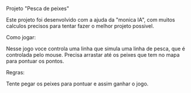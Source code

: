 Projeto "Pesca de peixes"

Este projeto foi desenvolvido com a ajuda da "monica IA", com muitos calculos precisos para tentar fazer o melhor projeto possivel.

Como jogar:

Nesse jogo voce controla uma linha que simula uma linha de pesca, que é controlada pelo mouse. Precisa arrastar até os peixes que tem no mapa para pontuar os pontos.

Regras: 

Tente pegar os peixes para pontuar e assim ganhar o jogo.
